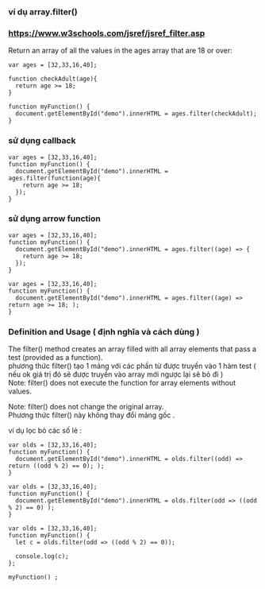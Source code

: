 ### ví dụ array.filter()

### https://www.w3schools.com/jsref/jsref_filter.asp
Return an array of all the values in the ages array that are 18 or over:  

```
var ages = [32,33,16,40];

function checkAdult(age){
  return age >= 18;
}

function myFunction() {
  document.getElementById("demo").innerHTML = ages.filter(checkAdult);
}
```
### sử dụng callback
```
var ages = [32,33,16,40];
function myFunction() {
  document.getElementById("demo").innerHTML = ages.filter(function(age){
    return age >= 18;
  });
}
```
### sử dụng arrow function
```
var ages = [32,33,16,40];
function myFunction() {
  document.getElementById("demo").innerHTML = ages.filter((age) => {
    return age >= 18;
  });
}
```

```
var ages = [32,33,16,40];
function myFunction() {
  document.getElementById("demo").innerHTML = ages.filter((age) => return age >= 18; );
}
```

### Definition and Usage ( định nghĩa và cách dùng )
The filter() method creates an array filled with all array elements that pass a test (provided as a function).  
phương thức filter() tạo 1 mảng với các phần từ được truyền vào 1 hàm test ( nếu ok giá trị đó sẽ được truyền vào array mới ngược lại sẽ bỏ đi )  
Note: filter() does not execute the function for array elements without values.  
  
Note: filter() does not change the original array.  
Phương thức filter() này không thay đổi mảng gốc . 
   
ví dụ lọc bỏ các số lẻ :

```
var olds = [32,33,16,40];
function myFunction() {
  document.getElementById("demo").innerHTML = olds.filter((odd) => return ((odd % 2) == 0); );
}
```
    
```
var olds = [32,33,16,40];
function myFunction() {
  document.getElementById("demo").innerHTML = olds.filter(odd => ((odd % 2) == 0) );
}
```    
```
var olds = [32,33,16,40];
function myFunction() {
  let c = olds.filter(odd => ((odd % 2) == 0));
  
  console.log(c);
};

myFunction() ;
```


